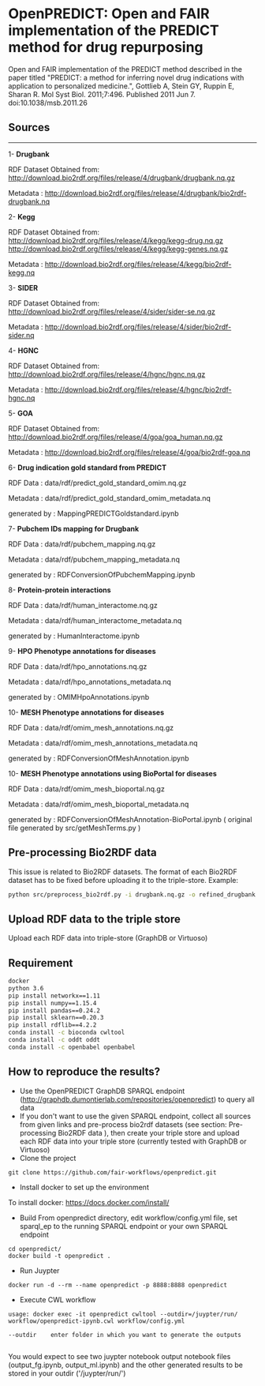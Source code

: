 # OpenPREDICT: Open and FAIR implementation of the PREDICT method for drug repurposing

Open and FAIR implementation of the PREDICT method described in the paper titled "PREDICT: a method for inferring novel drug indications with application to personalized medicine.", Gottlieb A, Stein GY, Ruppin E, Sharan R. Mol Syst Biol. 2011;7:496. Published 2011 Jun 7. doi:10.1038/msb.2011.26

## Sources
-------
1- **Drugbank**

RDF Dataset Obtained from: http://download.bio2rdf.org/files/release/4/drugbank/drugbank.nq.gz

Metadata : http://download.bio2rdf.org/files/release/4/drugbank/bio2rdf-drugbank.nq

2- **Kegg**

RDF Dataset Obtained from: http://download.bio2rdf.org/files/release/4/kegg/kegg-drug.nq.gz
                       http://download.bio2rdf.org/files/release/4/kegg/kegg-genes.nq.gz
                       
Metadata : http://download.bio2rdf.org/files/release/4/kegg/bio2rdf-kegg.nq
                       

3- **SIDER**

RDF Dataset Obtained from: http://download.bio2rdf.org/files/release/4/sider/sider-se.nq.gz

Metadata : http://download.bio2rdf.org/files/release/4/sider/bio2rdf-sider.nq


4- **HGNC**

RDF Dataset Obtained from: http://download.bio2rdf.org/files/release/4/hgnc/hgnc.nq.gz

Metadata : http://download.bio2rdf.org/files/release/4/hgnc/bio2rdf-hgnc.nq


5- **GOA**

RDF Dataset Obtained from: http://download.bio2rdf.org/files/release/4/goa/goa_human.nq.gz

Metadata : http://download.bio2rdf.org/files/release/4/goa/bio2rdf-goa.nq


6- **Drug indication gold standard from PREDICT**

RDF Data : data/rdf/predict_gold_standard_omim.nq.gz

Metadata : data/rdf/predict_gold_standard_omim_metadata.nq

generated by : MappingPREDICTGoldstandard.ipynb


7- **Pubchem IDs mapping for Drugbank**

RDF Data : data/rdf/pubchem_mapping.nq.gz

Metadata : data/rdf/pubchem_mapping_metadata.nq

generated by : RDFConversionOfPubchemMapping.ipynb


8- **Protein-protein interactions**

RDF Data : data/rdf/human_interactome.nq.gz

Metadata : data/rdf/human_interactome_metadata.nq

generated by : HumanInteractome.ipynb


9- **HPO Phenotype annotations for diseases**

RDF Data : data/rdf/hpo_annotations.nq.gz

Metadata : data/rdf/hpo_annotations_metadata.nq

generated by : OMIMHpoAnnotations.ipynb


10- **MESH Phenotype annotations for diseases**

RDF Data : data/rdf/omim_mesh_annotations.nq.gz

Metadata : data/rdf/omim_mesh_annotations_metadata.nq 

generated by : RDFConversionOfMeshAnnotation.ipynb

10- **MESH Phenotype annotations using BioPortal for diseases**

RDF Data : data/rdf/omim_mesh_bioportal.nq.gz

Metadata : data/rdf/omim_mesh_bioportal_metadata.nq

generated by : RDFConversionOfMeshAnnotation-BioPortal.ipynb ( original file generated by src/getMeshTerms.py )


## Pre-processing Bio2RDF data
This issue is related to Bio2RDF datasets. The format of each Bio2RDF dataset has to be fixed before uploading it to the triple-store.
Example:
```bash
python src/preprocess_bio2rdf.py -i drugbank.nq.gz -o refined_drugbank.nq.gz
```

## Upload RDF data to the triple store
Upload each RDF data into triple-store (GraphDB or Virtuoso)


## Requirement
```bash
docker
python 3.6
pip install networkx==1.11
pip install numpy==1.15.4
pip install pandas==0.24.2
pip install sklearn==0.20.3
pip install rdflib==4.2.2
conda install -c bioconda cwltool
conda install -c oddt oddt
conda install -c openbabel openbabel
```


## How to reproduce the results?  
* Use the OpenPREDICT GraphDB SPARQL endpoint (http://graphdb.dumontierlab.com/repositories/openpredict) to query all data
* If you don't want to use the given SPARQL endpoint, collect all sources from given links and pre-process bio2rdf datasets (see section: Pre-processing Bio2RDF data ), then create your triple store and upload each RDF data into your triple store (currently tested with GraphDB or Virtuoso)
* Clone the project
```shell
git clone https://github.com/fair-workflows/openpredict.git
 ```
* Install docker to set up the environment

To install docker:  https://docs.docker.com/install/

* Build
From openpredict directory, edit workflow/config.yml file, set sparql_ep to the running SPARQL endpoint or your own SPARQL endpoint
```shell
cd openpredict/
docker build -t openpredict .
 ```
 
  * Run Juypter
```shell
docker run -d --rm --name openpredict -p 8888:8888 openpredict
 ```

* Execute CWL workflow

```shell
usage: docker exec -it openpredict cwltool --outdir=/juypter/run/ workflow/openpredict-ipynb.cwl workflow/config.yml

--outdir	enter folder in which you want to generate the outputs
 
 ```
You would expect to see two juypter notebook output notebook files (output_fg.ipynb, output_ml.ipynb) and the other generated results to be stored in your outdir ('/juypter/run/')  
 
 



